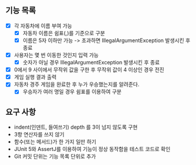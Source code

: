 ## 기능 목록

- [x] 각 자동차에 이름 부여 가능
    - [x] 자동차 이름은 쉼표(,)를 기준으로 구분
    - [x] 이름은 5자 이하만 가능 -> 초과하면 IllegalArgumentException 발생시킨 후 종료
- [x] 사용자는 몇 번 이동한 것인지 입력 가능
    - [x] 숫자가 아닐 경우 IllegalArgumentException 발생시킨 후 종료
- [x] 0에서 9 사이에서 무작위 값을 구한 후 무작위 값이 4 이상인 경우 전진
- [x] 게임 실행 결과 출력
- [x] 자동차 경주 게임을 완료한 후 누가 우승했는지를 알려준다.
    - [x] 우승자가 여러 명일 경우 쉼표를 이용하여 구분

## 요구 사항

- indent(인덴트, 들여쓰기) depth 를 3이 넘지 않도록 구현
- 3항 연산자를 쓰지 않기
- 함수(또는 메서드)가 한 가지 일만 하기
- JUnit 5와 AssertJ를 이용하여 기능이 정상 동작함을 테스트 코드로 확인
- Git 커밋 단위는 기능 목록 단위로 추가